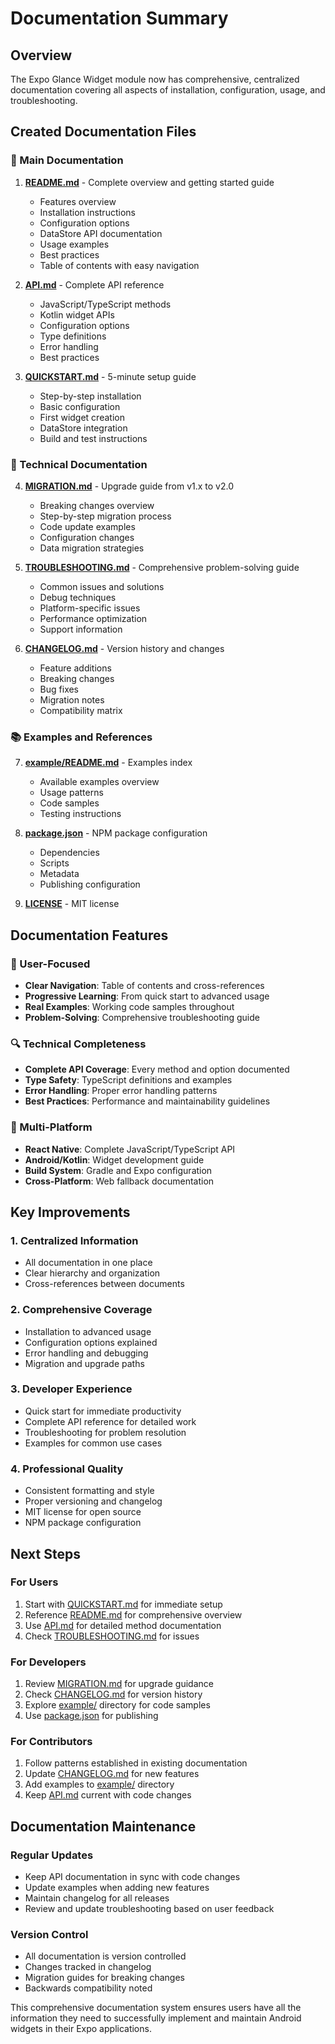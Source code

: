 # Documentation Summary

## Overview

The Expo Glance Widget module now has comprehensive, centralized documentation covering all aspects of installation, configuration, usage, and troubleshooting.

## Created Documentation Files

### 📖 Main Documentation

1. **[README.md](./README.md)** - Complete overview and getting started guide
   - Features overview
   - Installation instructions
   - Configuration options
   - DataStore API documentation
   - Usage examples
   - Best practices
   - Table of contents with easy navigation

2. **[API.md](./API.md)** - Complete API reference
   - JavaScript/TypeScript methods
   - Kotlin widget APIs
   - Configuration options
   - Type definitions
   - Error handling
   - Best practices

3. **[QUICKSTART.md](./QUICKSTART.md)** - 5-minute setup guide
   - Step-by-step installation
   - Basic configuration
   - First widget creation
   - DataStore integration
   - Build and test instructions

### 🔧 Technical Documentation

4. **[MIGRATION.md](./MIGRATION.md)** - Upgrade guide from v1.x to v2.0
   - Breaking changes overview
   - Step-by-step migration process
   - Code update examples
   - Configuration changes
   - Data migration strategies

5. **[TROUBLESHOOTING.md](./TROUBLESHOOTING.md)** - Comprehensive problem-solving guide
   - Common issues and solutions
   - Debug techniques
   - Platform-specific issues
   - Performance optimization
   - Support information

6. **[CHANGELOG.md](./CHANGELOG.md)** - Version history and changes
   - Feature additions
   - Breaking changes
   - Bug fixes
   - Migration notes
   - Compatibility matrix

### 📚 Examples and References

7. **[example/README.md](./example/README.md)** - Examples index
   - Available examples overview
   - Usage patterns
   - Code samples
   - Testing instructions

8. **[package.json](./package.json)** - NPM package configuration
   - Dependencies
   - Scripts
   - Metadata
   - Publishing configuration

9. **[LICENSE](./LICENSE)** - MIT license

## Documentation Features

### 🎯 User-Focused

- **Clear Navigation**: Table of contents and cross-references
- **Progressive Learning**: From quick start to advanced usage
- **Real Examples**: Working code samples throughout
- **Problem-Solving**: Comprehensive troubleshooting guide

### 🔍 Technical Completeness

- **Complete API Coverage**: Every method and option documented
- **Type Safety**: TypeScript definitions and examples
- **Error Handling**: Proper error handling patterns
- **Best Practices**: Performance and maintainability guidelines

### 📱 Multi-Platform

- **React Native**: Complete JavaScript/TypeScript API
- **Android/Kotlin**: Widget development guide
- **Build System**: Gradle and Expo configuration
- **Cross-Platform**: Web fallback documentation

## Key Improvements

### 1. Centralized Information
- All documentation in one place
- Clear hierarchy and organization
- Cross-references between documents

### 2. Comprehensive Coverage
- Installation to advanced usage
- Configuration options explained
- Error handling and debugging
- Migration and upgrade paths

### 3. Developer Experience
- Quick start for immediate productivity
- Complete API reference for detailed work
- Troubleshooting for problem resolution
- Examples for common use cases

### 4. Professional Quality
- Consistent formatting and style
- Proper versioning and changelog
- MIT license for open source
- NPM package configuration

## Next Steps

### For Users
1. Start with [QUICKSTART.md](./QUICKSTART.md) for immediate setup
2. Reference [README.md](./README.md) for comprehensive overview
3. Use [API.md](./API.md) for detailed method documentation
4. Check [TROUBLESHOOTING.md](./TROUBLESHOOTING.md) for issues

### For Developers
1. Review [MIGRATION.md](./MIGRATION.md) for upgrade guidance
2. Check [CHANGELOG.md](./CHANGELOG.md) for version history
3. Explore [example/](./example/) directory for code samples
4. Use [package.json](./package.json) for publishing

### For Contributors
1. Follow patterns established in existing documentation
2. Update [CHANGELOG.md](./CHANGELOG.md) for new features
3. Add examples to [example/](./example/) directory
4. Keep [API.md](./API.md) current with code changes

## Documentation Maintenance

### Regular Updates
- Keep API documentation in sync with code changes
- Update examples when adding new features
- Maintain changelog for all releases
- Review and update troubleshooting based on user feedback

### Version Control
- All documentation is version controlled
- Changes tracked in changelog
- Migration guides for breaking changes
- Backwards compatibility noted

This comprehensive documentation system ensures users have all the information they need to successfully implement and maintain Android widgets in their Expo applications.
